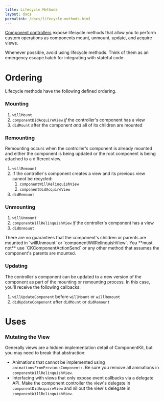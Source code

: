 ```yaml
---
title: Lifecycle Methods
layout: docs
permalink: /docs/lifecycle-methods.html
---
```


[Component controllers](component-controllers.html) expose lifecycle methods that allow you to perform custom operations as components mount, unmount, update, and acquire views.

<div class="note">
  <p>
     Whenever possible, avoid using lifecycle methods. Think of them as an emergency escape hatch for integrating with stateful code.
  </p>
</div>

# Ordering 

Lifecycle methods have the following defined ordering.

### Mounting 

1. `willMount`
2. `componentDidAcquireView` *if* the controller's component has a view
3. `didMount` after the component *and* all of its children are mounted

### Remounting 

Remounting occurs when the controller's component is already mounted and either the component is being updated or the root component is being attached to a different view.

1. `willRemount`
2. If the controller's component creates a view and its previous view cannot be recycled:
    1. `componentWillRelinquishView`
    2. `componentDidAcquireView`
3. `didRemount`

### Unmounting 

1. `willUnmount`
2. `componentWillRelinquishView` *if* the controller's component has a view
3. `didUnmount`

<div class="note-important">
  <p>
     There are no guarantees that the component's children or parents are mounted in `willUnmount` or `componentWillRelinquishView`. You **must not** use `CKComponentActionSend` or any other method that assumes the component's parents are mounted.
  </p>
</div>

### Updating 

The controller's component can be updated to a new version of the component as part of the mounting or remounting process. In this case, you'll receive the following callbacks:

1. `willUpdateComponent` before `willMount` or `willRemount`
2. `didUpdateComponent` after `didMount` or `didRemount`

# Uses 

### Mutating the View 

Generally views are a hidden implementation detail of ComponentKit, but you may need to break that abstraction:

- Animations that cannot be implemented using `animationsFromPreviousComponent:`. Be sure you remove all animations in `componentWillRelinquishView`.
- Interfacing with views that only expose event callbacks via a delegate API. Make the component controller the view's delegate in `componentDidAcquireView` and nil out the view's delegate in `componentWillRelinquishView`.

